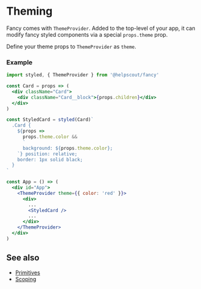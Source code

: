# Theming

Fancy comes with `ThemeProvider`. Added to the top-level of your app, it can modify fancy styled components via a special `props.theme` prop.

Define your theme props to `ThemeProvider` as `theme`.

### Example

```jsx
import styled, { ThemeProvider } from '@helpscout/fancy'

const Card = props => (
  <div className="Card">
    <div className="Card__block">{props.children}</div>
  </div>
)

const StyledCard = styled(Card)`
  .Card {
    ${props =>
      props.theme.color &&
      `
      background: ${props.theme.color};
    `} position: relative;
    border: 1px solid black;
  }
`

const App = () => (
  <div id="App">
    <ThemeProvider theme={{ color: 'red' }}>
      <div>
        ...
        <StyledCard />
        ...
      </div>
    </ThemeProvider>
  </div>
)
```

## See also

- [Primitives](./primitives.md)
- [Scoping](./scoping.md)
